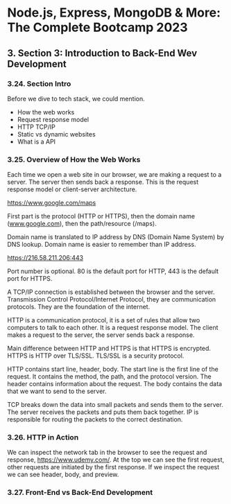 # Node.js, Express, MongoDB & More: The Complete Bootcamp 2023

## 3. Section 3: Introduction to Back-End Wev Development

### 3.24. Section Intro 

Before we dive to tech stack, we could mention.

- How the web works
- Request response model
- HTTP TCP/IP
- Static vs dynamic websites
- What is a API

### 3.25. Overview of How the Web Works

Each time we open a web site in our browser, we are making a request to a server. The server then sends back a response. This is the request response model or client-server architecture.

https://www.google.com/maps

First part is the protocol (HTTP or HTTPS), then the domain name (www.google.com), then the path/resource (/maps).

Domain name is translated to IP address by DNS (Domain Name System) by DNS lookup. Domain name is easier to remember than IP address.

https://216.58.211.206:443

Port number is optional. 80 is the default port for HTTP, 443 is the default port for HTTPS.

A TCP/IP connection is established between the browser and the server. Transmission Control Protocol/Internet Protocol, they are communication protocols. They are the foundation of the internet.

HTTP is a communication protocol, it is a set of rules that allow two computers to talk to each other. It is a request response model. The client makes a request to the server, the server sends back a response.

Main difference between HTTP and HTTPS is that HTTPS is encrypted. HTTPS is HTTP over TLS/SSL. TLS/SSL is a security protocol.

HTTP contains start line, header, body. The start line is the first line of the request. It contains the method, the path, and the protocol version. The header contains information about the request. The body contains the data that we want to send to the server.

TCP breaks down the data into small packets and sends them to the server. The server receives the packets and puts them back together. IP is responsible for routing the packets to the correct destination.

### 3.26. HTTP in Action

We can inspect the network tab in the browser to see the request and response, https://www.udemy.com/. At the top we can see the first request, other requests are initiated by the first response. If we inspect the request we can see header, body, and preview.

### 3.27. Front-End vs Back-End Development


